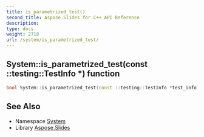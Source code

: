 ```yaml
---
title: is_parametrized_test()
second_title: Aspose.Slides for C++ API Reference
description: 
type: docs
weight: 2718
url: /system/is_parametrized_test/
---
```

## System::is_parametrized_test(const ::testing::TestInfo *) function




```cpp
bool System::is_parametrized_test(const ::testing::TestInfo *test_info)
```

## See Also

* Namespace [System](../)
* Library [Aspose.Slides](../../)